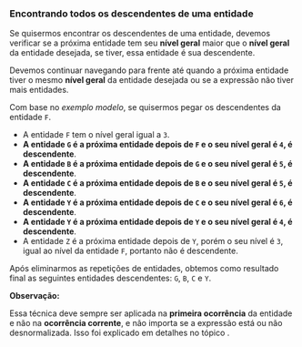 ### Encontrando todos os descendentes de uma entidade <header-set anchor-name="search-method-get-descendants" />

Se quisermos encontrar os descendentes de uma entidade, devemos verificar se a próxima entidade tem seu **nível geral** maior que o **nível geral** da entidade desejada, se tiver, essa entidade é sua descendente.

Devemos continuar navegando para frente até quando a próxima entidade tiver o mesmo **nível geral** da entidade desejada ou se a expressão não tiver mais entidades.

Com base no _exemplo modelo_, se quisermos pegar os descendentes da entidade `F`.

* A entidade `F` tem o nível geral igual a `3`.
* **A entidade `G` é a próxima entidade depois de `F` e o seu nível geral é `4`, é descendente**.
* **A entidade `B` é a próxima entidade depois de `G` e o seu nível geral é `5`, é descendente**.
* **A entidade `C` é a próxima entidade depois de `B` e o seu nível geral é `5`, é descendente**.
* **A entidade `Y` é a próxima entidade depois de `C` e o seu nível geral é `6`, é descendente**.
* **A entidade `Y` é a próxima entidade depois de `Y` e o seu nível geral é `4`, é descendente**.
* A entidade `Z` é a próxima entidade depois de `Y`, porém o seu nível é `3`, igual ao nível da entidade `F`, portanto não é descendente.

Após eliminarmos as repetições de entidades, obtemos como resultado final as seguintes entidades descendentes: `G`, `B`, `C` e `Y`.

**Observação:**

Essa técnica deve sempre ser aplicada na **primeira ocorrência** da entidade e não na **ocorrência corrente**, e não importa se a expressão está ou não desnormalizada. Isso foi explicado em detalhes no tópico <anchor-get name="search-deep-has-children" />.